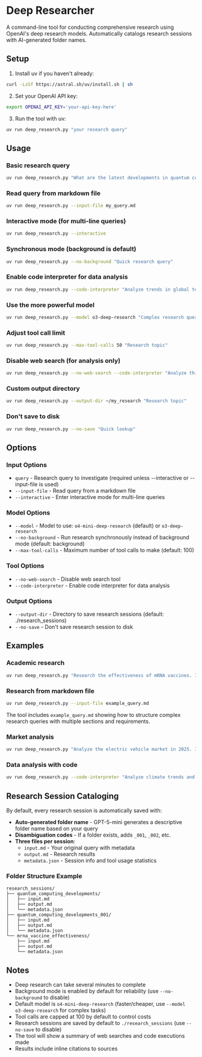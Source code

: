 # Deep Researcher

A command-line tool for conducting comprehensive research using OpenAI's deep research models. Automatically catalogs research sessions with AI-generated folder names.

## Setup

1. Install uv if you haven't already:
```bash
curl -LsSf https://astral.sh/uv/install.sh | sh
```

2. Set your OpenAI API key:
```bash
export OPENAI_API_KEY='your-api-key-here'
```

3. Run the tool with uv:
```bash
uv run deep_research.py "your research query"
```

## Usage

### Basic research query
```bash
uv run deep_research.py "What are the latest developments in quantum computing?"
```

### Read query from markdown file
```bash
uv run deep_research.py --input-file my_query.md
```

### Interactive mode (for multi-line queries)
```bash
uv run deep_research.py --interactive
```

### Synchronous mode (background is default)
```bash
uv run deep_research.py --no-background "Quick research query"
```

### Enable code interpreter for data analysis
```bash
uv run deep_research.py --code-interpreter "Analyze trends in global temperature data"
```

### Use the more powerful model
```bash
uv run deep_research.py --model o3-deep-research "Complex research query"
```

### Adjust tool call limit
```bash
uv run deep_research.py --max-tool-calls 50 "Research topic"
```

### Disable web search (for analysis only)
```bash
uv run deep_research.py --no-web-search --code-interpreter "Analyze this dataset"
```

### Custom output directory
```bash
uv run deep_research.py --output-dir ~/my_research "Research topic"
```

### Don't save to disk
```bash
uv run deep_research.py --no-save "Quick lookup"
```

## Options

### Input Options
- `query` - Research query to investigate (required unless --interactive or --input-file is used)
- `--input-file` - Read query from a markdown file
- `--interactive` - Enter interactive mode for multi-line queries

### Model Options
- `--model` - Model to use: `o4-mini-deep-research` (default) or `o3-deep-research`
- `--no-background` - Run research synchronously instead of background mode (default: background)
- `--max-tool-calls` - Maximum number of tool calls to make (default: 100)

### Tool Options
- `--no-web-search` - Disable web search tool
- `--code-interpreter` - Enable code interpreter for data analysis

### Output Options
- `--output-dir` - Directory to save research sessions (default: ./research_sessions)
- `--no-save` - Don't save research session to disk

## Examples

### Academic research
```bash
uv run deep_research.py "Research the effectiveness of mRNA vaccines. Include peer-reviewed studies, clinical trial data, and regulatory approvals."
```

### Research from markdown file
```bash
uv run deep_research.py --input-file example_query.md
```

The tool includes `example_query.md` showing how to structure complex research queries with multiple sections and requirements.

### Market analysis
```bash
uv run deep_research.py "Analyze the electric vehicle market in 2025. Include market share, sales trends, and major manufacturers."
```

### Data analysis with code
```bash
uv run deep_research.py --code-interpreter "Analyze climate trends and predict future patterns"
```

## Research Session Cataloging

By default, every research session is automatically saved with:
- **Auto-generated folder name** - GPT-5-mini generates a descriptive folder name based on your query
- **Disambiguation codes** - If a folder exists, adds `_001`, `_002`, etc.
- **Three files per session**:
  - `input.md` - Your original query with metadata
  - `output.md` - Research results
  - `metadata.json` - Session info and tool usage statistics

### Folder Structure Example
```
research_sessions/
├── quantum_computing_developments/
│   ├── input.md
│   ├── output.md
│   └── metadata.json
├── quantum_computing_developments_001/
│   ├── input.md
│   ├── output.md
│   └── metadata.json
└── mrna_vaccine_effectiveness/
    ├── input.md
    ├── output.md
    └── metadata.json
```

## Notes

- Deep research can take several minutes to complete
- Background mode is enabled by default for reliability (use `--no-background` to disable)
- Default model is `o4-mini-deep-research` (faster/cheaper, use `--model o3-deep-research` for complex tasks)
- Tool calls are capped at 100 by default to control costs
- Research sessions are saved by default to `./research_sessions` (use `--no-save` to disable)
- The tool will show a summary of web searches and code executions made
- Results include inline citations to sources
